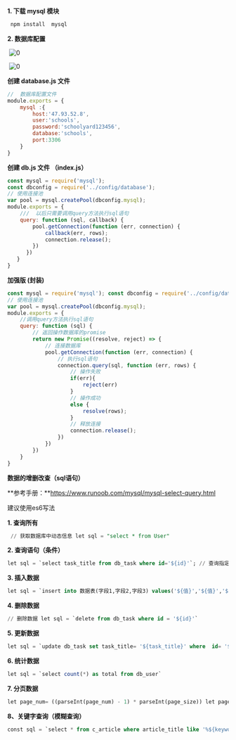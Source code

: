 **1. 下载 mysql  模块**

```sh      
 npm install  mysql        
```



**2. 数据库配置**

​    ![0](https://note.youdao.com/yws/public/resource/ec20c90469844fa8335f75a98336f131/xmlnote/9261BC3B25E542A3B3BA737476E8C8D2/23197643940B43178D68CC15E34E67B7/136730)

​    ![0](https://note.youdao.com/yws/public/resource/ec20c90469844fa8335f75a98336f131/xmlnote/9261BC3B25E542A3B3BA737476E8C8D2/8026B16A8879479988B147230312F5E6/136731)

**创建 database.js 文件**

```javascript
//  数据库配置文件
module.exports = {    
    mysql :{        
        host:'47.93.52.8',        
        user:'schools',        
        password:'schoolyard123456',        
        database:'schools',        
        port:3306    
    } 
} 
```



**创建 db.js 文件 （index.js）**

```javascript
const mysql = require('mysql'); 
const dbconfig = require('../config/database'); 
// 使用连接池 
var pool = mysql.createPool(dbconfig.mysql); 
module.exports = {    
    ///  以后只需要调用query方法执行sql语句    
    query: function (sql, callback) {        
        pool.getConnection(function (err, connection) {            					connection.query(sql, function (err, rows) {                
            callback(err, rows);                
            connection.release();            
        })        
      })    
   } 
}              
```



**加强版 (封装)**

```javascript
const mysql = require('mysql'); const dbconfig = require('../config/database'); 
// 使用连接池 
var pool = mysql.createPool(dbconfig.mysql); 
module.exports = {   
    //调用query方法执行sql语句   
    query: function (sql) {     
        // 返回操作数据库的promise     
        return new Promise((resolve, reject) => {       
            // 连接数据库       
            pool.getConnection(function (err, connection) {         
                // 执行sql语句         
                connection.query(sql, function (err, rows) {           
                    // 操作失败           
                    if(err){             
                        reject(err)           
                    }           
                    // 操作成功           
                    else {             
                        resolve(rows);           
                    }           
                    // 释放连接           
                    connection.release();         
                })       
            })     
        })   
    } 
} 
```



**数据的增删改查（sql语句）**

**参考手册：**https://www.runoob.com/mysql/mysql-select-query.html

建议使用es6写法

**1. 查询所有**

```sql        
 // 获取数据库中动态信息 let sql = "select * from User"      
```



**2. 查询语句（条件）**

```sql       
let sql = `select task_title from db_task where id='${id}'`; // 查询指定数量的任务的sql语句 let sql = `select * from db_task limit ${page_num} , ${page_size}`; // 通过关键字查询任务 let sql = `select * from db_task  where task_title like '%${keyword}%'`; 
```



**3. 插入数据**

```sql
let sql = `insert into 数据表(字段1,字段2,字段3) values('${值}','${值}','${值}')`;
```



**4. 删除数据**

```sql
// 删除数据 let sql = `delete from db_task where id = '${id}'` 
```



**5. 更新数据**  

```sql
let sql = `update db_task set task_title= '${task_title}' where  id= '${id}'`; 
```



**6. 统计数据**

```sql
let sql = `select count(*) as total from db_user`
```



**7. 分页数据**

```sql
let page_num= ((parseInt(page_num) - 1) * parseInt(page_size)) let page_size= (parseInt(page_size)) let sql =  `select * from db_task limit ${page_num} , ${page_size}`
```



**8、关键字查询（模糊查询）**

```sql
const sql = `select * from c_article where article_title like '%${keyword}%' or nav_name like '%${keyword}%' or article_author like '%${keyword}%'`; 
```

